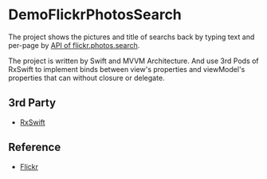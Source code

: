 # DemoFlickrPhotosSearch
The project shows the pictures and title of searchs back by typing text and per-page by [API of flickr.photos.search](https://www.flickr.com/services/api/flickr.photos.search.html).

The project is written by Swift and MVVM Architecture. And use 3rd Pods of RxSwift to implement binds between view's properties and viewModel's properties that can without closure or delegate.

## 3rd Party
* [RxSwift](https://github.com/ReactiveX/RxSwift)

## Reference
* [Flickr](https://www.flickr.com/services/api/flickr.photos.search.html)
